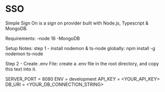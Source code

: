 # SSO
Simple Sign On is a sign on provider built with Node.js, Typescript & MongoDB.


Requirements:
-node 16
-MongoDB


Setup Notes:
step 1 - install nodemon & ts-node globally:
npm install -g nodemon ts-node


Step 2 - Create .env File:
create a .env file in the root directory, and copy this text into it.

SERVER_PORT = 8080
ENV = development
API_KEY = <YOUR_API_KEY>
DB_URI = <YOUR_DB_CONNECTION_STRING>
